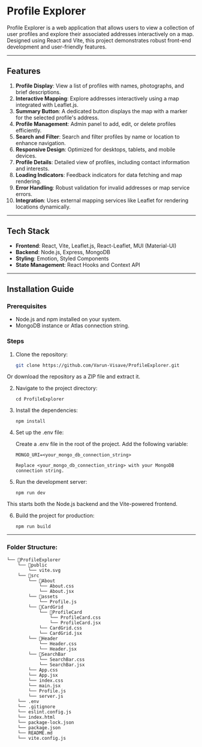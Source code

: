 # Profile Explorer

Profile Explorer is a web application that allows users to view a collection of user profiles and explore their associated addresses interactively on a map. Designed using React and Vite, this project demonstrates robust front-end development and user-friendly features.

---

## Features

1. **Profile Display**: View a list of profiles with names, photographs, and brief descriptions.
2. **Interactive Mapping**: Explore addresses interactively using a map integrated with Leaflet.js.
3. **Summary Button**: A dedicated button displays the map with a marker for the selected profile's address.
4. **Profile Management**: Admin panel to add, edit, or delete profiles efficiently.
5. **Search and Filter**: Search and filter profiles by name or location to enhance navigation.
6. **Responsive Design**: Optimized for desktops, tablets, and mobile devices.
7. **Profile Details**: Detailed view of profiles, including contact information and interests.
8. **Loading Indicators**: Feedback indicators for data fetching and map rendering.
9. **Error Handling**: Robust validation for invalid addresses or map service errors.
10. **Integration**: Uses external mapping services like Leaflet for rendering locations dynamically.

---

## Tech Stack

- **Frontend**: React, Vite, Leaflet.js, React-Leaflet, MUI (Material-UI)
- **Backend**: Node.js, Express, MongoDB
- **Styling**: Emotion, Styled Components
- **State Management**: React Hooks and Context API

---



## Installation Guide

### Prerequisites

- Node.js and npm installed on your system.
- MongoDB instance or Atlas connection string.

### Steps

1. Clone the repository:
   ```bash
   git clone https://github.com/Varun-Visave/ProfileExplorer.git

Or download the repository as a ZIP file and extract it.

2. Navigate to the project directory:
    ```
    cd ProfileExplorer

3. Install the dependencies:
    ```
    npm install

4. Set up the .env file:

    Create a .env file in the root of the project.
    Add the following variable:
    ```
    MONGO_URI=<your_mongo_db_connection_string>

    Replace <your_mongo_db_connection_string> with your MongoDB connection string.

5. Run the development server:
    ```
    npm run dev

This starts both the Node.js backend and the Vite-powered frontend.

6.  Build the project for production:
    ```
    npm run build

---    

### Folder Structure:
```
└── 📁ProfileExplorer
    └── 📁public
        └── vite.svg
    └── 📁src
        └── 📁About
            └── About.css
            └── About.jsx
        └── 📁assets
            └── Profile.js
        └── 📁CardGrid
            └── 📁ProfileCard
                └── ProfileCard.css
                └── ProfileCard.jsx
            └── CardGrid.css
            └── CardGrid.jsx
        └── 📁Header
            └── Header.css
            └── Header.jsx
        └── 📁SearchBar
            └── SearchBar.css
            └── SearchBar.jsx
        └── App.css
        └── App.jsx
        └── index.css
        └── main.jsx
        └── Profile.js
        └── server.js
    └── .env
    └── .gitignore
    └── eslint.config.js
    └── index.html
    └── package-lock.json
    └── package.json
    └── README.md
    └── vite.config.js
```
